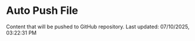 # Auto Push File

Content that will be pushed to GitHub repository.
Last updated: 07/10/2025, 03:22:31 PM